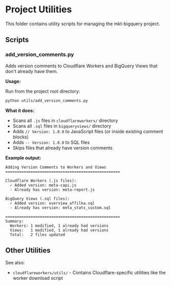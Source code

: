 # Project Utilities

This folder contains utility scripts for managing the mkt-bigquery project.

## Scripts

### add_version_comments.py

Adds version comments to Cloudflare Workers and BigQuery Views that don't already have them.

**Usage:**

Run from the project root directory:

```bash
python utils/add_version_comments.py
```

**What it does:**

- Scans all `.js` files in `cloudflareworkers/` directory
- Scans all `.sql` files in `bigqueryviews/` directory
- Adds `// Version: 1.0.0` to JavaScript files (or inside existing comment blocks)
- Adds `-- Version: 1.0.0` to SQL files
- Skips files that already have version comments

**Example output:**

```
Adding Version Comments to Workers and Views
==================================================

Cloudflare Workers (.js files):
  ✓ Added version: meta-capi.js
  - Already has version: meta-report.js
  
BigQuery Views (.sql files):
  ✓ Added version: overview_affilka.sql
  - Already has version: meta_stats_custom.sql

==================================================
Summary:
  Workers: 1 modified, 1 already had versions
  Views:   1 modified, 1 already had versions
  Total:   2 files updated
```

## Other Utilities

See also:
- `cloudflareworkers/utils/` - Contains Cloudflare-specific utilities like the worker download script

